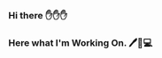 ### Hi there :hand::hand::hand:

<!-- this README.md is appear on github profile -->

### Here what I'm Working On. :pen::pencil::computer:
